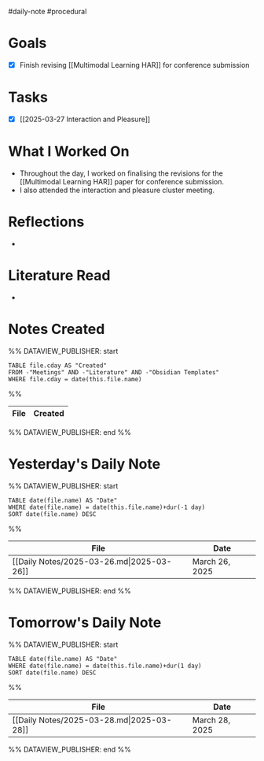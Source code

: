 #daily-note #procedural 

# Goals

- [x] Finish revising [[Multimodal Learning HAR]] for conference submission

# Tasks

- [x] [[2025-03-27 Interaction and Pleasure]]

# What I Worked On

- Throughout the day, I worked on finalising the revisions for the [[Multimodal Learning HAR]] paper for conference submission.
- I also attended the interaction and pleasure cluster meeting.

# Reflections

- 

# Literature Read

- 

# Notes Created


%% DATAVIEW_PUBLISHER: start
```dataview
TABLE file.cday AS "Created"
FROM -"Meetings" AND -"Literature" AND -"Obsidian Templates"
WHERE file.cday = date(this.file.name)
```
%%

| File | Created |
| ---- | ------- |

%% DATAVIEW_PUBLISHER: end %%

# Yesterday's Daily Note

%% DATAVIEW_PUBLISHER: start
```dataview
TABLE date(file.name) AS "Date"
WHERE date(file.name) = date(this.file.name)+dur(-1 day)
SORT date(file.name) DESC
```
%%

| File                                      | Date           |
| ----------------------------------------- | -------------- |
| [[Daily Notes/2025-03-26.md\|2025-03-26]] | March 26, 2025 |

%% DATAVIEW_PUBLISHER: end %%
# Tomorrow's Daily Note

%% DATAVIEW_PUBLISHER: start
```dataview
TABLE date(file.name) AS "Date"
WHERE date(file.name) = date(this.file.name)+dur(1 day)
SORT date(file.name) DESC
```
%%

| File                                      | Date           |
| ----------------------------------------- | -------------- |
| [[Daily Notes/2025-03-28.md\|2025-03-28]] | March 28, 2025 |

%% DATAVIEW_PUBLISHER: end %%


